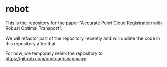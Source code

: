 # robot
This is the repository for the paper "Accurate Point Cloud Registration with Robust Optimal Transport".

We will refactor part of the repository recently and will update the code in this repository after that.

For now, we temporally relink the repository to https://github.com/uncbiag/shapmagn 

